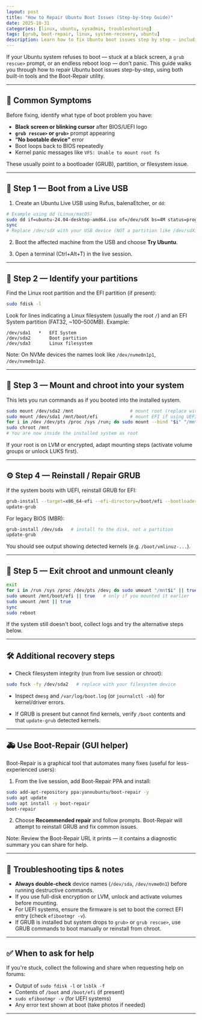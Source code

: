 ```yaml
---
layout: post
title: "How to Repair Ubuntu Boot Issues (Step-by-Step Guide)"
date: 2025-10-31
categories: [linux, ubuntu, sysadmin, troubleshooting]
tags: [grub, boot-repair, linux, system-recovery, ubuntu]
description: Learn how to fix Ubuntu boot issues step by step — including GRUB repair, filesystem checks, and common EFI/BIOS troubleshooting.
---
```

If your Ubuntu system refuses to boot — stuck at a black screen, a `grub rescue>` prompt, or an endless reboot loop — don’t panic. This guide walks you through how to repair Ubuntu boot issues step-by-step, using both built-in tools and the Boot-Repair utility.

---

## 🧩 Common Symptoms

Before fixing, identify what type of boot problem you have:

- **Black screen or blinking cursor** after BIOS/UEFI logo
- **`grub rescue>` or `grub>`** prompt appearing
- **“No bootable device”** error
- Boot loops back to BIOS repeatedly
- Kernel panic messages like `VFS: Unable to mount root fs`

These usually point to a bootloader (GRUB), partition, or filesystem issue.

---

## 🔧 Step 1 — Boot from a Live USB

1. Create an Ubuntu Live USB using Rufus, balenaEtcher, or `dd`:

```bash
# Example using dd (Linux/macOS)
sudo dd if=ubuntu-24.04-desktop-amd64.iso of=/dev/sdX bs=4M status=progress
sync
# Replace /dev/sdX with your USB device (NOT a partition like /dev/sdX1)
```

2. Boot the affected machine from the USB and choose **Try Ubuntu**.

3. Open a terminal (Ctrl+Alt+T) in the live session.

---

## 🧭 Step 2 — Identify your partitions

Find the Linux root partition and the EFI partition (if present):

```bash
sudo fdisk -l
```

Look for lines indicating a Linux filesystem (usually the root `/`) and an EFI System partition (FAT32, ~100–500MB). Example:

```text
/dev/sda1   *   EFI System
/dev/sda2       Boot partition
/dev/sda3       Linux filesystem
```

Note: On NVMe devices the names look like `/dev/nvme0n1p1`, `/dev/nvme0n1p2`.

---

## 🧱 Step 3 — Mount and chroot into your system

This lets you run commands as if you booted into the installed system.

```bash
sudo mount /dev/sda2 /mnt                     # mount root (replace with your root partition)
sudo mount /dev/sda1 /mnt/boot/efi            # mount EFI if using UEFI (skip for BIOS)
for i in /dev /dev/pts /proc /sys /run; do sudo mount --bind "$i" "/mnt$i"; done      #This is very usefull for quick mounting
sudo chroot /mnt
# You are now inside the installed system as root
```

If your root is on LVM or encrypted, adapt mounting steps (activate volume groups or unlock LUKS first).

---

## ⚙️ Step 4 — Reinstall / Repair GRUB

If the system boots with UEFI, reinstall GRUB for EFI:

```bash
grub-install --target=x86_64-efi --efi-directory=/boot/efi --bootloader-id=ubuntu
update-grub
```

For legacy BIOS (MBR):

```bash
grub-install /dev/sda   # install to the disk, not a partition
update-grub
```

You should see output showing detected kernels (e.g. `/boot/vmlinuz-...`).

---

## 🔧 Step 5 — Exit chroot and unmount cleanly

```bash
exit
for i in /run /sys /proc /dev/pts /dev; do sudo umount "/mnt$i" || true; done
sudo umount /mnt/boot/efi || true   # only if you mounted it earlier
sudo umount /mnt || true
sync
sudo reboot
```

If the system still doesn't boot, collect logs and try the alternative steps below.

---

## 🛠️ Additional recovery steps

- Check filesystem integrity (run from live session or chroot):

```bash
sudo fsck -fy /dev/sda2   # replace with your filesystem device
```

- Inspect `dmesg` and `/var/log/boot.log` (or `journalctl -xb`) for kernel/driver errors.

- If GRUB is present but cannot find kernels, verify `/boot` contents and that `update-grub` detected kernels.

---

## 🚑 Use Boot-Repair (GUI helper)

Boot-Repair is a graphical tool that automates many fixes (useful for less-experienced users):

1. From the live session, add Boot-Repair PPA and install:

```bash
sudo add-apt-repository ppa:yannubuntu/boot-repair -y
sudo apt update
sudo apt install -y boot-repair
boot-repair
```

2. Choose **Recommended repair** and follow prompts. Boot-Repair will attempt to reinstall GRUB and fix common issues.

Note: Review the Boot-Repair URL it prints — it contains a diagnostic summary you can share for help.

---

## 🧾 Troubleshooting tips & notes

- **Always double-check** device names (`/dev/sda`, `/dev/nvme0n1`) before running destructive commands.
- If you use full-disk encryption or LVM, unlock and activate volumes before mounting.
- For UEFI systems, ensure the firmware is set to boot the correct EFI entry (check `efibootmgr -v`).
- If GRUB is installed but system drops to `grub>` or `grub rescue>`, use GRUB commands to boot manually or reinstall from chroot.

---

## ✅ When to ask for help

If you're stuck, collect the following and share when requesting help on forums:

- Output of `sudo fdisk -l` or `lsblk -f`
- Contents of `/boot` and `/boot/efi` (if present)
- `sudo efibootmgr -v` (for UEFI systems)
- Any error text shown at boot (take photos if needed)

---